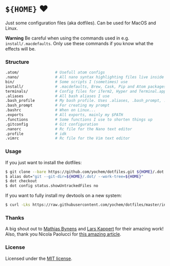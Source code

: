 # `${HOME}` :heart:
Just some configuration files (aka dotfiles). Can be used for MacOS and Linux.

**Warning** Be careful when using the commands used in e.g. `install/.macdefaults`. Only use these
commands if you know what the effects will be.

### Structure
```bash
.atom/                # Usefull atom configs
.nano/                # All nano syntax highlighting files live inside this directory
bin/                  # Some scripts I (sometimes) use
install/              # .macdefaults, Brew, Cask, Pip and Atom packages
terminals/            # Config files for iTerm2, Hyper and Terminal.app
.aliases              # All bash aliases I use
.bash_profile         # My bash profile. Uses .aliases, .bash_prompt, .exports and .functions
.bash_prompt          # For creating my prompt
.bashrc               # When on Linux...
.exports              # All exports, mainly my $PATH
.functions            # Some functions I use to shorten things up
.gitconfig            # Git configuration
.nanorc               # Rc file for the Nano text editor
.profile              # idk
.vimrc                # Rc file for the Vim text editor
```

### Usage
If you just want to install the dotfiles:
```bash
$ git clone --bare https://github.com/yochem/dotfiles.git ${HOME}/.dot
$ alias dot="git --git-dir=${HOME}/.dot/ --work-tree=${HOME}"
$ dot checkout
$ dot config status.showUntrackedFiles no
```
If you want to fully install my devtools on a new system:
```bash
$ curl -Lks https://raw.githubusercontent.com/yochem/dotfiles/master/install/install | /bin/bash
```

### Thanks
A big shout out to [Mathias Bynens](https://github.com/mathiasbynens/dotfiles)
and [Lars Kappert](https://github.com/webpro/dotfiles) for their amazing work!
Also, thank you Nicola Paolucci for [this amazing article](https://developer.atlassian.com/blog/2016/02/best-way-to-store-dotfiles-git-bare-repo/).

### License
Licensed under the [MIT license](https://github.com/yochem/dotfiles/blob/master/LICENSE).
